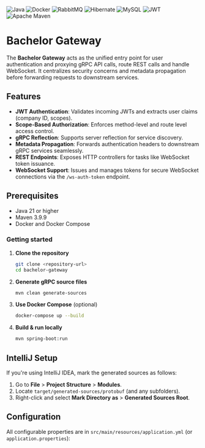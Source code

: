 ![Java](https://img.shields.io/badge/java-%23ED8B00.svg?style=for-the-badge&logo=openjdk&logoColor=white)
![Docker](https://img.shields.io/badge/docker-%230db7ed.svg?style=for-the-badge&logo=docker&logoColor=white)
![RabbitMQ](https://img.shields.io/badge/Rabbitmq-FF6600?style=for-the-badge&logo=rabbitmq&logoColor=white)
![Hibernate](https://img.shields.io/badge/Hibernate-59666C?style=for-the-badge&logo=Hibernate&logoColor=white)
![MySQL](https://img.shields.io/badge/mysql-4479A1.svg?style=for-the-badge&logo=mysql&logoColor=white)
![JWT](https://img.shields.io/badge/JWT-black?style=for-the-badge&logo=JSON%20web%20tokens)
![Apache Maven](https://img.shields.io/badge/Apache%20Maven-C71A36?style=for-the-badge&logo=Apache%20Maven&logoColor=white)


# Bachelor Gateway
The **Bachelor Gateway** acts as the unified entry point for user authentication and proxying gRPC API calls, route REST calls and handle WebSocket. It centralizes security concerns and metadata propagation before forwarding requests to downstream services.

## Features
- **JWT Authentication**: Validates incoming JWTs and extracts user claims (company ID, scopes).
- **Scope-Based Authorization**: Enforces method-level and route level access control.
- **gRPC Reflection**: Supports server reflection for service discovery.
- **Metadata Propagation**: Forwards authentication headers to downstream gRPC services seamlessly.
- **REST Endpoints**: Exposes HTTP controllers for tasks like WebSocket token issuance.
- **WebSocket Support**: Issues and manages tokens for secure WebSocket connections via the `/ws-auth-token` endpoint.


## Prerequisites
- Java 21 or higher
- Maven 3.9.9
- Docker and Docker Compose

### Getting started

1. **Clone the repository**
   ```bash
   git clone <repository-url>
   cd bachelor-gateway
   ```

2. **Generate gRPC source files**
   ```bash
   mvn clean generate-sources
   ```

3. **Use Docker Compose** (optional)
   ```bash
   docker-compose up --build
   ```

4. **Build & run locally**
   ```bash
   mvn spring-boot:run
   ```

## IntelliJ Setup

If you're using IntelliJ IDEA, mark the generated sources as follows:

1. Go to **File** > **Project Structure** > **Modules**.
2. Locate `target/generated-sources/protobuf` (and any subfolders).
3. Right-click and select **Mark Directory as** > **Generated Sources Root**.


## Configuration

All configurable properties are in `src/main/resources/application.yml` (or `application.properties`):
